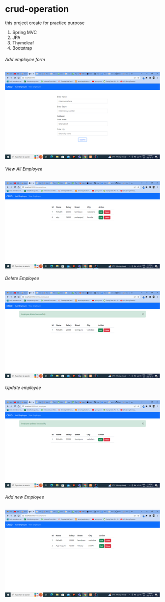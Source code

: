 # crud-operation
this project create for practice purpose

1. Spring MVC
2. JPA
3. Thymeleaf
4. Bootstrap

<picture>
<h6>Add employee form</h6>
<img alt="Add employee form" src="screenshot/add_employee_form.png"/>
</picture>

<picture>
<h6>View All Employee</h6>
<img alt="View all employee with action" src="screenshot/view_employee.png">
</picture>

<picture>
<h6>Delete Employee</h6>
<img alt="delete employee screenshot" src="screenshot/delete_employee.png">
</picture>

<picture>
<h6>Update employee</h6>
<img alt="update employee screenshot" src="screenshot/update_employee.png">
</picture>

<picture>
<h6>Add new Employee</h6>
<img alt="add new employee screenshot" src="screenshot/add_new_employee.png">
</picture>
